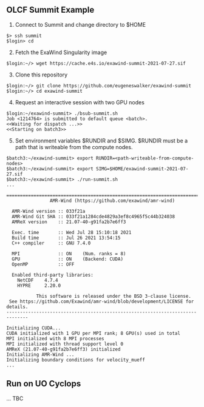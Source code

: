 ## OLCF Summit Example

1. Connect to Summit and change directory to $HOME
```
$> ssh summit
$login> cd
```

2. Fetch the ExaWind Singularity image
```
$login:~/> wget https://cache.e4s.io/exawind-summit-2021-07-27.sif
```

3. Clone this repository
```
$login:~/> git clone https://github.com/eugeneswalker/exawind-summit
$login:~/> cd exawind-summit
```

4. Request an interactive session with two GPU nodes
```
$login:~/exawind-summit> ./bsub-summit.sh
Job <1214764> is submitted to default queue <batch>.
<<Waiting for dispatch ...>>
<<Starting on batch3>>
```

5. Set environment variables $RUNDIR and $SIMG. $RUNDIR must be a path that is writeable from the compute nodes.
```
$batch3:~/exawind-summit> export RUNDIR=<path-writeable-from-compute-nodes>
$batch3:~/exawind-summit> export SIMG=$HOME/exawind-summit-2021-07-27.sif
$batch3:~/exawind-summit> ./run-summit.sh
...

==============================================================================
                AMR-Wind (https://github.com/exawind/amr-wind)

  AMR-Wind version :: 033f21a
  AMR-Wind Git SHA :: 033f21a1284cde4829a3ef8c4965f5c44b324038
  AMReX version    :: 21.07-40-g91fa2b7e6ff3

  Exec. time       :: Wed Jul 28 15:10:18 2021
  Build time       :: Jul 26 2021 13:54:15
  C++ compiler     :: GNU 7.4.0

  MPI              :: ON    (Num. ranks = 8)
  GPU              :: ON    (Backend: CUDA)
  OpenMP           :: OFF

  Enabled third-party libraries:
    NetCDF    4.7.4
    HYPRE     2.20.0

           This software is released under the BSD 3-clause license.
 See https://github.com/Exawind/amr-wind/blob/development/LICENSE for details.
------------------------------------------------------------------------------

Initializing CUDA...
CUDA initialized with 1 GPU per MPI rank; 8 GPU(s) used in total
MPI initialized with 8 MPI processes
MPI initialized with thread support level 0
AMReX (21.07-40-g91fa2b7e6ff3) initialized
Initializing AMR-Wind ...
Initializing boundary conditions for velocity_mueff
...
```

## Run on UO Cyclops

... TBC
